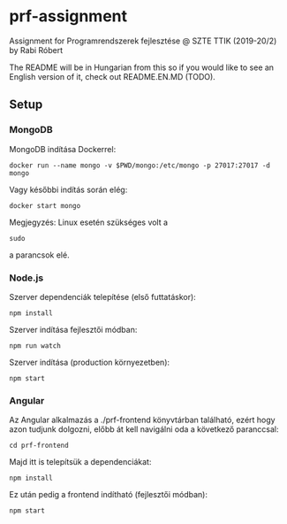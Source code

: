 # prf-assignment

Assignment for Programrendszerek fejlesztése @ SZTE TTIK (2019-20/2) by Rabi Róbert

The README will be in Hungarian from this so if you would like to see an English version of it, check out README.EN.MD (TODO).

## Setup

### MongoDB

MongoDB indítása Dockerrel:

```shell
docker run --name mongo -v $PWD/mongo:/etc/mongo -p 27017:27017 -d mongo
```

Vagy későbbi indítás során elég:

```shell
docker start mongo
```

Megjegyzés: Linux esetén szükséges volt a

```shell
sudo
```

a parancsok elé.

### Node.js

Szerver dependenciák telepítése (első futtatáskor):

```shell
npm install
```

Szerver indítása fejlesztői módban:

```shell
npm run watch
```

Szerver indítása (production környezetben):

```shell
npm start
```

### Angular

Az Angular alkalmazás a ./prf-frontend könyvtárban található, ezért hogy azon tudjunk dolgozni, előbb át kell navigálni oda a következő paranccsal:

```shell
cd prf-frontend
```

Majd itt is telepítsük a dependenciákat:

```shell
npm install
```

Ez után pedig a frontend indítható (fejlesztői módban):

```shell
npm start
```
